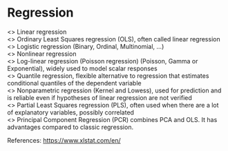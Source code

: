 # Regression

<> Linear regression <br />
<> Ordinary Least Squares regression (OLS), often called linear regression <br />
<> Logistic regression (Binary, Ordinal, Multinomial, …) <br /> 
<> Nonlinear regression <br /> 
<> Log-linear regression (Poisson regression) (Poisson, Gamma or Exponential), widely used to model scalar responses <br /> 
<> Quantile regression, flexible alternative to regression that estimates conditional quantiles of the dependent variable <br /> 
<> Nonparametric regression (Kernel and Lowess), used for prediction and is reliable even if hypotheses of linear regression are not verified <br />
<> Partial Least Squares regression (PLS), often used when there are a lot of explanatory variables, possibly correlated <br />
<> Principal Component Regression (PCR) combines PCA and OLS. It has advantages compared to classic regression. 

References:
https://www.xlstat.com/en/
